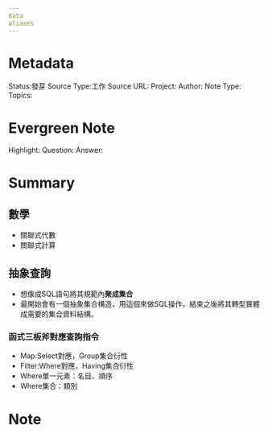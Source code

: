 ```yaml
---
data
aliases
---
```

# Metadata
Status:發芽
Source Type:工作
Source URL:
Project:
Author:
Note Type:
Topics:

# Evergreen Note
Highlight:
Question:
Answer:
# Summary
## 數學
- 關聯式代數
- 關聯式計算

## 抽象查詢
- 想像成SQL語句將其規範內**聚成集合**
- 最開始會有一個抽象集合構造，用這個來做SQL操作，結束之後將其轉型實體成需要的集合資料結構。

### 函式三板斧對應查詢指令
- Map:Select對應，Group集合衍性
- Filter:Where對應，Having集合衍性
- Where單一元素：名目、順序
- Where集合：類別


# Note















